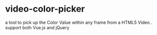 # video-color-picker
a tool to pick up the Color Value  within any frame from a HTML5 Video . support both Vue.js and jQuery
